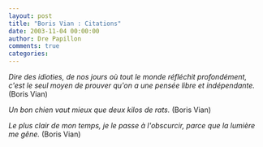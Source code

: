 ```yaml
---
layout: post
title: "Boris Vian : Citations"
date: 2003-11-04 00:00:00
author: Dre Papillon
comments: true
categories: 
---
```



*Dire des idioties, de nos jours où tout le monde réfléchit profondément, c'est le seul moyen de prouver qu'on a une pensée libre et indépendante.*  (Boris Vian)

*Un bon chien vaut mieux que deux kilos de rats.*  (Boris Vian)

*Le plus clair de mon temps, je le passe à l'obscurcir, parce que la lumière me gêne.*  (Boris Vian)

